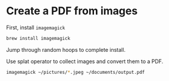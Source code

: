 # Create a PDF from images

First, install `imagemagick`

```bash
brew install imagemagick
```

Jump through random hoops to complete install.

Use splat operator to collect images and convert them to a PDF.

```bash
imagemagick ~/pictures/*.jpeg ~/documents/output.pdf
```